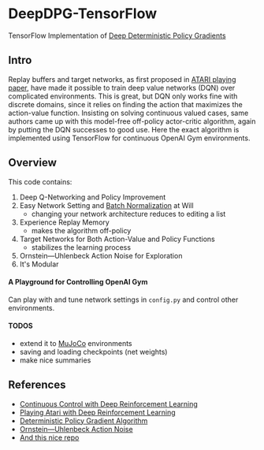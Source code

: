 # DeepDPG-TensorFlow
TensorFlow Implementation of [Deep Deterministic Policy Gradients](https://arxiv.org/pdf/1509.02971.pdf)


## Intro 
Replay buffers and target networks, as first proposed in [ATARI playing paper](https://www.cs.toronto.edu/~vmnih/docs/dqn.pdf), have made it possible to train deep value networks (DQN) over complicated environments. This is great, but DQN only works fine with discrete domains, since it relies on finding the action that maximizes the action-value function. Insisting on solving continuous valued cases, same authors came up with this model-free off-policy actor-critic algorithm, again by putting the DQN successes to good use. Here the exact algorithm is implemented using TensorFlow for continuous OpenAI Gym environments. 

## Overview
This code contains:
1. Deep Q-Networking and Policy Improvement 
2. Easy Network Setting and [Batch Normalization](https://arxiv.org/pdf/1502.03167.pdf) at Will 
    - changing your network architecture reduces to editing a list
3. Experience Replay Memory 
    - makes the algorithm off-policy 
4. Target Networks for Both Action-Value and Policy Functions
    - stabilizes the learning process
5. Ornstein—Uhlenbeck Action Noise for Exploration 
6. It's Modular 

#### A Playground for Controlling OpenAI Gym
Can play with and tune network settings in `config.py` and control other environments. 

#### TODOS
- extend it to [MuJoCo](http://www.mujoco.org/) environments 
- saving and loading checkpoints (net weights)
- make nice summaries 

## References
- [Continuous Control with Deep Reinforcement Learning](https://arxiv.org/pdf/1509.02971.pdf)
- [Playing Atari with Deep Reinforcement Learning](https://www.cs.toronto.edu/~vmnih/docs/dqn.pdf)
- [Deterministic Policy Gradient Algorithm](proceedings.mlr.press/v32/silver14.pdf)
- [Ornstein—Uhlenbeck Action Noise](https://github.com/openai/baselines/blob/master/baselines/ddpg/noise.py)
- [And this nice repo](https://github.com/devsisters/DQN-tensorflow)
